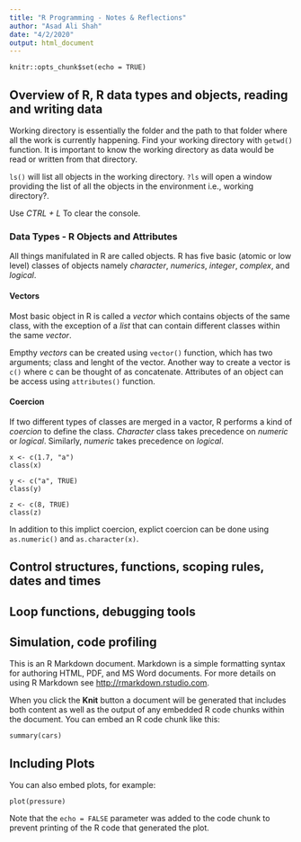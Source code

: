```yaml
---
title: "R Programming - Notes & Reflections"
author: "Asad Ali Shah"
date: "4/2/2020"
output: html_document
---
```



```{r setup, include=FALSE}
knitr::opts_chunk$set(echo = TRUE)
```

## Overview of R, R data types and objects, reading and writing data

Working directory is essentially the folder and the path to that folder where all the work is currently happening. Find your working directory with `getwd()` function. It is important to know the working directory as data would be read or written from that directory.

`ls()` will list all objects in the working directory. `?ls` will open a window providing the list of all the objects in the environment i.e., working directory?.

Use *CTRL + L* To clear the console.


### Data Types - R Objects and Attributes

All things manifulated in R are called objects. R has five basic (atomic or low level) classes of objects namely *character*, *numerics*, *integer*, *complex*, and *logical*. 


#### Vectors

Most basic object in R is called a *vector* which contains objects of the same class, with the exception of a _list_ that can contain different classes within the same *vector*. 

Empthy *vectors* can be created using `vector()` function, which has two arguments; class and lenght of the vector. Another way to create a vector is `c()` where c can be thought of as concatenate. Attributes of an object can be access using `attributes()` function.

#### Coercion

If two different types of classes are merged in a vactor, R performs a kind of _coercion_ to define the class. *Character* class takes precedence on *numeric* or *logical*. Similarly, *numeric* takes precedence on *logical*.

```{r}
x <- c(1.7, "a")
class(x)

y <- c("a", TRUE)
class(y)

z <- c(8, TRUE)
class(z)
```

In addition to this implict coercion, explict coercion can be done using `as.numeric()` and `as.character(x)`.












## Control structures, functions, scoping rules, dates and times


## Loop functions, debugging tools

## Simulation, code profiling

This is an R Markdown document. Markdown is a simple formatting syntax for authoring HTML, PDF, and MS Word documents. For more details on using R Markdown see <http://rmarkdown.rstudio.com>.

When you click the **Knit** button a document will be generated that includes both content as well as the output of any embedded R code chunks within the document. You can embed an R code chunk like this:

```{r cars}
summary(cars)
```

## Including Plots

You can also embed plots, for example:

```{r pressure, echo=FALSE}
plot(pressure)
```

Note that the `echo = FALSE` parameter was added to the code chunk to prevent printing of the R code that generated the plot.
